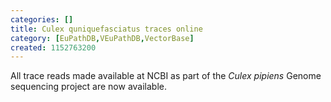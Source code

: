 ```yaml
---
categories: []
title: Culex quniquefasciatus traces online
category: [EuPathDB,VEuPathDB,VectorBase]
created: 1152763200
---
```

All trace reads made available at NCBI as part of the <em>Culex pipiens</em> Genome sequencing project are now available.

